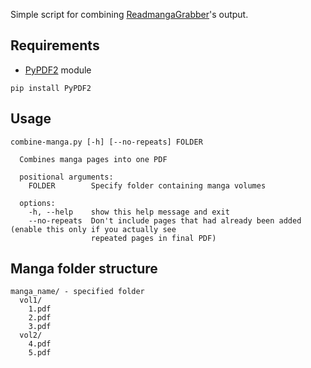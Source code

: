 Simple script for combining [ReadmangaGrabber](https://github.com/lirix360/ReadmangaGrabber)'s output.

## Requirements
- [PyPDF2](https://pypi.org/project/PyPDF2/) module

```
pip install PyPDF2
```

## Usage
```
combine-manga.py [-h] [--no-repeats] FOLDER

  Combines manga pages into one PDF

  positional arguments:
    FOLDER        Specify folder containing manga volumes

  options:
    -h, --help    show this help message and exit
    --no-repeats  Don't include pages that had already been added (enable this only if you actually see
                  repeated pages in final PDF)
```

## Manga folder structure
```
manga_name/ - specified folder
  vol1/
    1.pdf
    2.pdf
    3.pdf
  vol2/
    4.pdf
    5.pdf
```
